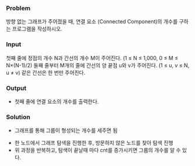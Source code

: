### Problem
방향 없는 그래프가 주어졌을 때, 연결 요소 (Connected Component)의 개수를 구하는 프로그램을 작성하시오.

### Input
첫째 줄에 정점의 개수 N과 간선의 개수 M이 주어진다. (1 ≤ N ≤ 1,000, 0 ≤ M ≤ N×(N-1)/2) 둘째 줄부터 M개의 줄에 간선의 양 끝점 u와 v가 주어진다. (1 ≤ u, v ≤ N, u ≠ v) 같은 간선은 한 번만 주어진다.

### Output
- 첫째 줄에 연결 요소의 개수를 출력한다.

### Solution
- 그래프를 통해 그룹이 형성되는 개수를 세주면 됨
 * 한 노드에서 그래프 탐색을 진행한 후, 방문하지 않은 노드를 찾아 탐색 진행
 * 위 과정을 반복하고, 탐색이 끝날때 마다 cnt를 증가시키면 그룹의 개수를 알 수 있다.
